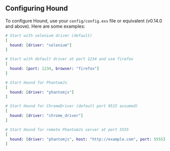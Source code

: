 ## Configuring Hound

To configure Hound, use your `config/config.exs` file or equivalent (v0.14.0 and above). Here are some examples:

```elixir
# Start with selenium driver (default)
[
  hound: [driver: "selenium"]
]
```

```elixir
# Start with default driver at port 1234 and use firefox
[
  hound: [port: 1234, browser: "firefox"]
]
```

```elixir
# Start Hound for PhantomJs
[
  hound: [driver: "phantomjs"]
]
```

```elixir
# Start Hound for ChromeDriver (default port 9515 assumed)
[
  hound: [driver: "chrome_driver"]
]
```

```elixir
# Start Hound for remote PhantomJs server at port 5555
[
  hound: [driver: "phantomjs", host: "http://example.com", port: 5555]
]
```
